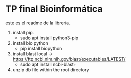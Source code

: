 # TP final Bioinformática

este es el readme de la librería.

1. install pip.
   - sudo apt install python3-pip
2. install bio python
   - pip install biopython
3. install blast local -> https://ftp.ncbi.nlm.nih.gov/blast/executables/LATEST/
   - sudo apt install ncbi-blast+
4. unzip db file within the root directory
